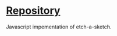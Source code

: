 # [Repository](https://quachck.github.io/etch-a-sketch/)
Javascript impementation of etch-a-sketch.
